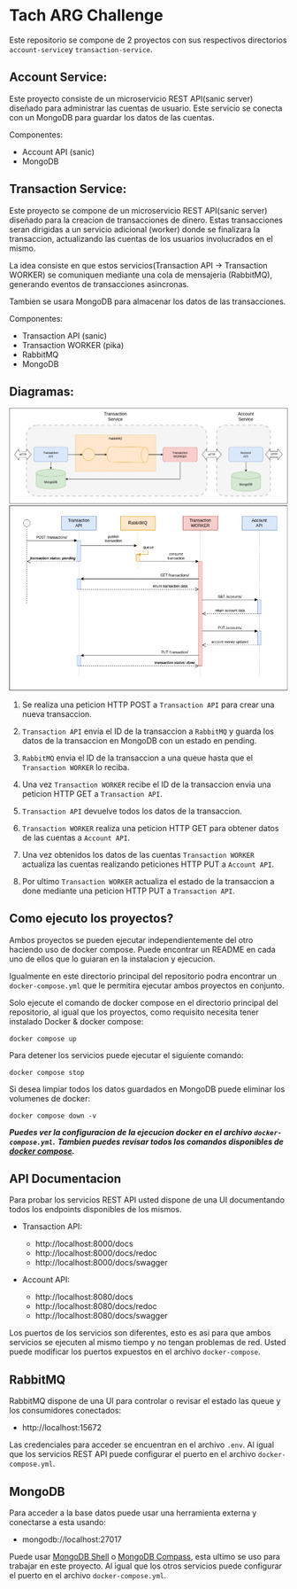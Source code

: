 # Tach ARG Challenge

Este repositorio se compone de 2 proyectos con sus respectivos directorios `account-service`y `transaction-service`.

## Account Service:
   
   Este proyecto consiste de un microservicio REST API(sanic server) diseñado para administrar las cuentas de usuario.
   Este servicio se conecta con un MongoDB para guardar los datos de las cuentas.

   Componentes:
   - Account API (sanic)
   - MongoDB

## Transaction Service:

   Este proyecto se compone de un microservicio REST API(sanic server) diseñado para la creacion de transacciones de dinero. 
   Estas transacciones seran dirigidas a un servicio adicional (worker) donde se finalizara la transaccion, actualizando las cuentas de los usuarios involucrados en el mismo. 

   La idea consiste en que estos servicios(Transaction API -> Transaction WORKER) se comuniquen mediante una cola de mensajeria (RabbitMQ), generando eventos de transacciones asincronas.

   Tambien se usara MongoDB para almacenar los datos de las transacciones.

   Componentes:
   - Transaction API (sanic)
   - Transaction WORKER (pika)
   - RabbitMQ
   - MongoDB

## Diagramas:

![Flow Diagram](./diagram_flow.png)
![Sequence Diagram](./diagram_sequence.png)

1. Se realiza una peticion HTTP POST a `Transaction API` para crear una nueva transaccion.

2. `Transaction API` envia el ID de la transaccion a `RabbitMQ` y guarda los datos de la transaccion en MongoDB con un estado en pending.

3. `RabbitMQ` envia el ID de la transaccion a una queue hasta que el `Transaction WORKER` lo reciba.

4. Una vez `Transaction WORKER` recibe el ID de la transaccion envia una peticion HTTP GET a `Transaction API`.

5. `Transaction API` devuelve todos los datos de la transaccion.

6. `Transaction WORKER` realiza una peticion HTTP GET para obtener datos de las cuentas a `Account API`.

7. Una vez obtenidos los datos de las cuentas `Transaction WORKER` actualiza las cuentas realizando peticiones HTTP PUT a `Account API`.

8. Por ultimo `Transaction WORKER` actualiza el estado de la transaccion a done mediante una peticion HTTP PUT a `Transaction API`.

## Como ejecuto los proyectos?

Ambos proyectos se pueden ejecutar independientemente del otro haciendo uso de docker compose.
Puede encontrar un README en cada uno de ellos que lo guiaran en la instalacion y ejecucion.

Igualmente en este directorio principal del repositorio podra encontrar un `docker-compose.yml` que le permitira ejecutar ambos proyectos en conjunto.

Solo ejecute el comando de docker compose en el directorio principal del repositorio, al igual que los proyectos, como requisito necesita tener instalado Docker & docker compose:
```
docker compose up
```
Para detener los servicios puede ejecutar el siguiente comando:
```
docker compose stop
```
   
Si desea limpiar todos los datos guardados en MongoDB puede eliminar los volumenes de docker:
```
docker compose down -v
```

***Puedes ver la configuracion de la ejecucion docker en el archivo `docker-compose.yml`.***
***Tambien puedes revisar todos los comandos disponibles de [docker compose](https://docs.docker.com/compose/reference/).***

## API Documentacion

Para probar los servicios REST API usted dispone de una UI documentando todos los endpoints disponibles de los mismos.

* Transaction API:
    - http://localhost:8000/docs
    - http://localhost:8000/docs/redoc
    - http://localhost:8000/docs/swagger

* Account API:
    - http://localhost:8080/docs
    - http://localhost:8080/docs/redoc
    - http://localhost:8080/docs/swagger

Los puertos de los servicios son diferentes,  esto es asi para que ambos servicios se ejecuten al mismo tiempo y no tengan problemas de red.
Usted puede modificar los puertos expuestos en el archivo `docker-compose`.

## RabbitMQ

RabbitMQ dispone de una UI para controlar o revisar el estado las queue y los consumidores conectados:

- http://localhost:15672

Las credenciales para acceder se encuentran en el archivo `.env`.
Al igual que los servicios REST API puede configurar el puerto en el archivo `docker-compose.yml`.

## MongoDB

Para acceder a la base datos puede usar una herramienta externa y conectarse a esta usando:

- mongodb://localhost:27017

Puede usar [MongoDB Shell](https://www.mongodb.com/docs/mongodb-shell/) o [MongoDB Compass](https://www.mongodb.com/docs/compass/master/), esta ultimo se uso para trabajar en este proyecto.
Al igual que los otros servicios puede configurar el puerto en el archivo `docker-compose.yml`.

